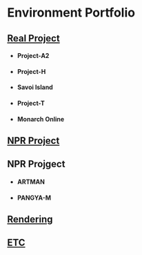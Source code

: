 # Environment Portfolio

## [Real Project](https://github.com/initst/PortfolioHAN_2024/blob/main/Env_Real.md)
- #### Project-A2
- #### Project-H
- #### Savoi Island
- #### Project-T
- #### Monarch Online

## [NPR Project](https://github.com/initst/PortfolioHAN_2024/blob/main/Env_NPR.md)
## NPR Projgect
- #### ARTMAN
- #### PANGYA-M

## [Rendering](https://github.com/initst/PortfolioHAN_2024/blob/main/Env_Rendering)


## [ETC](https://github.com/initst/PortfolioHAN_2024/blob/main/Env_ETC.md)
